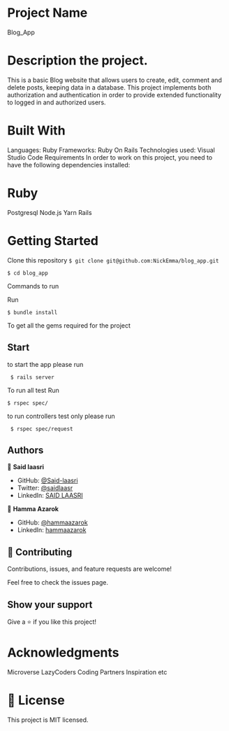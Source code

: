# Project Name

Blog_App

# Description the project.

This is a basic Blog website that allows users to create, edit, comment and delete posts, keeping data in a database. This project implements both authorization and authentication in order to provide extended functionality to logged in and authorized users.

# Built With

Languages: Ruby
Frameworks: Ruby On Rails
Technologies used: Visual Studio Code
Requirements
In order to work on this project, you need to have the following dependencies installed:

# Ruby

Postgresql
Node.js
Yarn
Rails

# Getting Started

Clone this repository
`$ git clone git@github.com:NickEmma/blog_app.git`

`$ cd blog_app`

Commands to run

Run

`$ bundle install`

To get all the gems required for the project

## Start

to start the app please run

` $ rails server`

To run all test Run

`$ rspec spec/`

to run controllers test only please run

` $ rspec spec/request`

## Authors

👤 **Said laasri**

- GitHub: [@Said-laasri](https://github.com/Said-laasri)
- Twitter: [@saidlaasr](https://twitter.com/saidlaasr)
- LinkedIn: [SAID LAASRI](https://www.linkedin.com/in/said-laasri-8a4367172/)


👤 **Hamma Azarok**

- GitHub: [@hammaazarok](https://github.com/hammaazarok)
- LinkedIn: [hammaazarok](https://www.linkedin.com/in/hammaazarok)

## 🤝 Contributing

Contributions, issues, and feature requests are welcome!

Feel free to check the issues page.

## Show your support

Give a ⭐️ if you like this project!

# Acknowledgments

Microverse
LazyCoders
Coding Partners
Inspiration
etc

# 📝 License

This project is MIT licensed.

